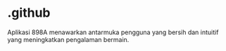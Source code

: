 # .github
Aplikasi 898A menawarkan antarmuka pengguna yang bersih dan intuitif yang meningkatkan pengalaman bermain. 
